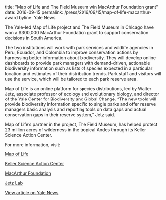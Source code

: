 title: "Map of Life and The Field Museum win MacArthur Foundation grant"
date: 2016-09-15
permalink: /press/2016/09/15/map-of-life-macarthur-award
byline: Yale News


The Yale-led Map of Life project and The Field Museum in Chicago have won a $300,000 MacArthur Foundation grant to support conservation decisions in South America.

The two institutions will work with park services and wildlife agencies in Peru, Ecuador, and Colombia to improve conservation actions by harnessing better information about biodiversity. They will develop online dashboards to provide park managers with demand-driven, actionable biodiversity information such as lists of species expected in a particular location and estimates of their distribution trends. Park staff and visitors will use the service, which will be tailored to each park reserve area.

Map of Life is an online platform for species distributions, led by Walter Jetz, associate professor of ecology and evolutionary biology, and director of the Yale Center for Biodiversity and Global Change. “The new tools will provide biodiversity information specific to single parks and offer reserve managers basic analysis and reporting tools on data gaps and actual conservation gaps in their reserve system,” Jetz said.

Map of Life’s partner in the project, The Field Museum, has helped protect 23 million acres of wilderness in the tropical Andes through its Keller Science Action Center.

For more information, visit:

[Map of Life](https://mol.org/)

[Keller Science Action Center](https://www.fieldmuseum.org/science/research/area/keller-science-action-center)

[MacArthur Foundation](https://www.macfound.org/)

[Jetz Lab](http://jetzlab.yale.edu/)

[View article on Yale News](http://news.yale.edu/map-life-and-field-museum-win-macarthur-foundation-grant?utm_source=YNemail&utm_medium=email&utm_campaign=yn-09-15-16)
